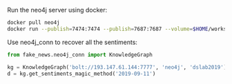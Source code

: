 Run the neo4j server using docker:

```bash
docker pull neo4j
docker run --publish=7474:7474 --publish=7687:7687 --volume=$HOME/workspace/Fake_News/neo4j/data:/data --name=FN_neo4j neo4j
```

Use neo4j_conn to recover all the sentiments:

```python
from fake_news.neo4j_conn import KnowledgeGraph

kg = KnowledgeGraph('bolt://193.147.61.144:7777', 'neo4j', 'dslab2019')
d = kg.get_sentiments_magic_method('2019-09-11')
```
